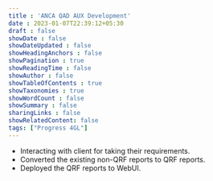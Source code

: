 ```yaml
---
title : 'ANCA QAD AUX Development'
date : 2023-01-07T22:39:12+05:30
draft : false
showDate : false
showDateUpdated : false
showHeadingAnchors : false
showPagination : true
showReadingTime : false
showAuthor : false
showTableOfContents : true
showTaxonomies : true
showWordCount : false
showSummary : false
sharingLinks : false
showRelatedContent: false
tags: ["Progress 4GL"]
---
```


- Interacting with client for taking their requirements.
- Converted the existing non-QRF reports to QRF reports.
- Deployed the QRF reports to WebUI.
